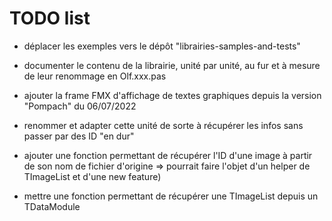# TODO list

* déplacer les exemples vers le dépôt "librairies-samples-and-tests"

* documenter le contenu de la librairie, unité par unité, au fur et à mesure de leur renommage en Olf.xxx.pas

* ajouter la frame FMX d'affichage de textes graphiques depuis la version "Pompach" du 06/07/2022

* renommer et adapter cette unité de sorte à récupérer les infos sans passer par des ID "en dur"

* ajouter une fonction permettant de récupérer l'ID d'une image à partir de son nom de fichier d'origine => pourrait faire l'objet d'un helper de TImageList et d'une new feature)

* mettre une fonction permettant de récupérer une TImageList depuis un TDataModule
